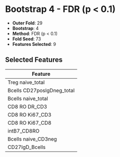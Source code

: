 # Bootstrap 4 - FDR (p < 0.1)

- **Outer Fold**: 29
- **Bootstrap**: 4
- **Method**: FDR (p < 0.1)
- **Fold Seed**: 73
- **Features Selected**: 9

## Selected Features

| Feature |
|---------|
| Treg naive_total |
| Bcells CD27posIgDneg_total |
| Bcells naive_total |
| CD8 RO DR_CD3 |
| CD8  RO Ki67_CD3 |
| CD8 RO Ki67_CD8 |
| intB7_CD8RO |
| Bcells naive_CD3neg |
| CD27IgD_Bcells |

